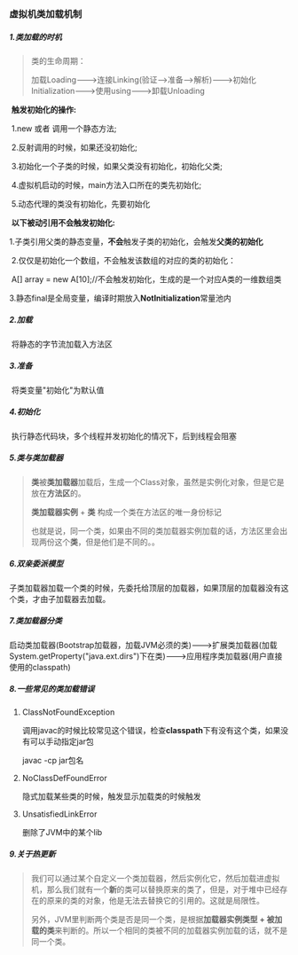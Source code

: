 ### 虚拟机类加载机制

##### 1.类加载的时机

> 类的生命周期：
>
> 加载Loading--->连接Linking(验证-->准备-->解析)--->初始化Initialization--->使用using--->卸载Unloading

​	**触发初始化的操作:**

​	1.new 或者 调用一个静态方法;

​	2.反射调用的时候，如果还没初始化;

​	3.初始化一个子类的时候，如果父类没有初始化，初始化父类;

​	4.虚拟机启动的时候，main方法入口所在的类先初始化;

​	5.动态代理的类没有初始化，先要初始化

​	**以下被动引用不会触发初始化:**

​	1.子类引用父类的静态变量，**不会**触发子类的初始化，会触发**父类的初始化**

​	2.仅仅是初始化一个数组，不会触发该数组的对应的类的初始化：

​		A[] array = new A[10];//不会触发初始化，生成的是一个对应A类的一维数组类

​	3.静态final是全局变量，编译时期放入**NotInitialization**常量池内



##### 2.加载

​	将静态的字节流加载入方法区

##### 3.准备

​	将类变量"初始化"为默认值

##### 4.初始化

​	执行静态代码块，多个线程并发初始化的情况下，后到线程会阻塞

##### 5.类与类加载器

> **类**被**类加载器**加载后，生成一个Class对象，虽然是实例化对象，但是它是放在**方法区**的。
>
> **类加载器实例** + **类** 构成一个类在方法区的唯一身份标记
>
> 也就是说，同一个类，如果由不同的类加载器实例加载的话，方法区里会出现两份这个**类**，但是他们是不同的。。

##### 6.双亲委派模型

​	子类加载器加载一个类的时候，先委托给顶层的加载器，如果顶层的加载器没有这个类，才由子加载器去加载。

##### 7.类加载器分类

启动类加载器(Bootstrap加载器，加载JVM必须的类)--->扩展类加载器(加载System.getProperty("java.ext.dirs")下在类)--->应用程序类加载器(用户直接使用的classpath)

##### 8.一些常见的类加载错误

1. ClassNotFoundException

   调用javac的时候比较常见这个错误，检查**classpath**下有没有这个类，如果没有可以手动指定jar包

   javac -cp jar包名

2. NoClassDefFoundError

   隐式加载某些类的时候，触发显示加载类的时候触发

3. UnsatisfiedLinkError

   删除了JVM中的某个lib

##### 9.关于热更新

> 我们可以通过某个自定义一个类加载器，然后实例化它，然后加载进虚拟机，那么我们就有一个**新**的类可以替换原来的类了，但是，对于堆中已经存在的原来的类的对象，他是无法去替换它的引用的。这就是局限性。
>
> 另外，JVM里判断两个类是否是同一个类，是根据**加载器实例类型 + 被加载的类**来判断的。所以一个相同的类被不同的加载器实例加载的话，就不是同一个类。

